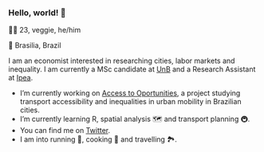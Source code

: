 ### Hello, world! 👋

:raising_hand_man: 23, veggie, he/him

:round_pushpin: Brasilia, Brazil

I am an economist interested in researching cities, labor markets and inequality. I am currently a MSc candidate at [UnB](https://unb.br/) and a Research Assistant at [Ipea](https://github.com/ipeaGIT).

- I’m currently working on [Access to Oportunities](https://www.ipea.gov.br/acessooportunidades/en/), a project studying transport accessibility and inequalities in urban mobility in Brazilian cities. 
- I’m currently learning R, spatial analysis :world_map: and transport planning :metro:.
- You can find me on [Twitter](https://twitter.com/LucasWarwar).
- I am into running :runner:, cooking :shallow_pan_of_food: and travelling :national_park:.

